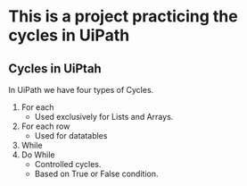 #  This is a project practicing the cycles in UiPath
## Cycles in UiPtah
In UiPath we have four types of Cycles.
  1. For each
        - Used exclusively for Lists and Arrays.
  2. For each row
        - Used for datatables
 3. While
 4. Do While
     -  Controlled cycles.
    - Based on True or False condition.

